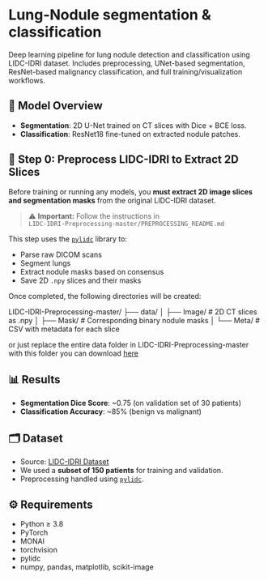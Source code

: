 # Lung-Nodule segmentation & classification
Deep learning pipeline for lung nodule detection and classification using LIDC-IDRI dataset. Includes preprocessing, UNet-based segmentation, ResNet-based malignancy classification, and full training/visualization workflows.

## 🧠 Model Overview

- **Segmentation**: 2D U-Net trained on CT slices with Dice + BCE loss.
- **Classification**: ResNet18 fine-tuned on extracted nodule patches.

## 🧩 Step 0: Preprocess LIDC-IDRI to Extract 2D Slices

Before training or running any models, you **must extract 2D image slices and segmentation masks** from the original LIDC-IDRI dataset.

> ⚠️ **Important:** Follow the instructions in  
> `LIDC-IDRI-Preprocessing-master/PREPROCESSING_README.md`

This step uses the [`pylidc`](https://github.com/pylidc/pylidc) library to:

- Parse raw DICOM scans
- Segment lungs
- Extract nodule masks based on consensus
- Save 2D `.npy` slices and their masks

Once completed, the following directories will be created:

LIDC-IDRI-Preprocessing-master/
├── data/
│   ├── Image/       # 2D CT slices as .npy
│   ├── Mask/        # Corresponding binary nodule masks
│   └── Meta/        # CSV with metadata for each slice

or just replace the entire data folder in LIDC-IDRI-Preprocessing-master with this folder you can download [here](https://drive.google.com/drive/folders/196VKBCb8DlEdzSwZHE8Mz7gHAsahyJGA?usp=sharing)

## 📊 Results

- **Segmentation Dice Score**: ~0.75 (on validation set of 30 patients)
- **Classification Accuracy**: ~85% (benign vs malignant)

## 🗂️ Dataset

- Source: [LIDC-IDRI Dataset](https://wiki.cancerimagingarchive.net/display/Public/LIDC-IDRI)
- We used a **subset of 150 patients** for training and validation.
- Preprocessing handled using [`pylidc`](https://github.com/jaeho3690/LIDC-IDRI-Preprocessing).

## ⚙️ Requirements

- Python ≥ 3.8
- PyTorch
- MONAI
- torchvision
- pylidc
- numpy, pandas, matplotlib, scikit-image
